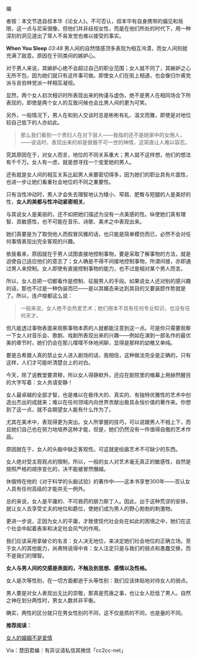 编

者按：本文节选自叔本华《论女人》。不可否认，叔本华有自身携带的偏见和局限，这一点与尼采很像，但他们并非歧视女性，而是在他们所处的时代下，用一种深刻的洞见道出了常人不易发觉也难以接受的事实。

**When You Sleep** _03:48_ 男人间的自然情感顶多表现为相互冷漠，而女人间则就充满了敌意。原因在于同类间的嫉妒心。  

对于男人来说，其嫉妒心绝不会超过自己的职业范围；女人就不同了，其嫉妒之心无所不包，因为她们就只有这件事可做。即使女人们在街上相遇，也会像归尔甫党派与吉伯林党派一样相互凝视。

显然，两个女人初次相识时所表现出来的拘谨与虚伪，绝不是男人在相同场合下所表现的，即使是两个女人的互致问候也会比男人间的更为可笑。

另外，一般情况下，男人在和别人交谈时总是彬彬有礼、温文而雅，即使是对地位较自己低下的人亦如此。

> 那么我们看到一个贵妇人在对下层人——我指的还不是她家中的女佣人，——说话时，表现出来的却是倨傲不可一世的神情，这简直让人难以容忍。

究其原因在于，对女人而言，地位的不同关系重大；男人就不这样想，他们的想法有千千万。女人有一虑，就是想寻找一个宠爱她的男人。

还有就是女人间的相互关系比起男人来要密切得多，因为她们的职业具有片面性，也进一步让她们看重社会地位的不同之重要性。

只有当性冲动时，男人才会失去理智地认为矮小、窄肩、肥臀与短腿的人是美好的性，**女人的美都与性冲动紧密相关**。

与其说女人是美丽的，还不如把她们描述为没有一点美感的性。纵使她们真有理智、具敏感性，也不可能在音乐、诗歌、美术之中表现出来。

她们真要是为了取悦他人而假冒风雅的话，也只能是简单模仿而已，必然不会对任何事情表现出完全客观的兴趣。

依我看来，原因就在于男人试图直接地控制事物，要是采取了解事物的方法，就是迫使自己适应他们的意志了；女人确是不得不间接地控制事物，所谓间接，亦即通过男人来控制。女人即使有直接控制事物的能力，也不过是相对某个男人而言。

所以，女人总把一切都看作是控制、征服男人的手段。如果说女人还对别的感兴趣的话，那也不过是一种伪装而已——是以其媚态来达到其目的又要装腔作势就是了。所以，连卢梭都这么说：

> 一般来说，女人绝不会热爱艺术；她们根本不具有任何专业知识，也没有任何天才。

但凡能透过事物表面来观察事物本质的人就都能注意到这一点。可是你只需要观察一下女人对音乐会、歌剧、戏剧所表现出来的兴趣——例如在演到一部名作的最优美的章节时，她们仍会在那儿喋喋不休地闲聊，显得是那样的幼稚又单纯。

要是古希腊人真的禁止女人进入剧场的话，我相信，这种做法完全是正确的，只有这样，人们才可能听清楚台上的对白。

今天，除了说教堂要肃穆，所以女人得静默外，还应在剧院里的帷幕上用赫然醒目的大字写着：女人务请安静！

女人最卓越的全部才智，也是难以在极伟大的、真实的、有独特优雅性的艺术中创造出杰出的成就来；难以在任何领域内向世界贡献出极具永恒价值的著作来。你想到了这一点，就不会期望女人能有什么作为了。

尤其在美术中，表现得更为突出。女人所掌握的技巧，可以说跟男人不相上下，而且她们自己也在努力地培养这种才能，但是，她们仍然没有一件值得自傲的艺术作品。

原因就在于，女人的头脑中缺乏客观性。可这就是绘画艺术不可缺少的东西。

女人绝对受主观观点的限制，所以，一般的女人对艺术毫无真正的敏感性，自然是按照严格的顺序变化的，决不能被冒然僭越。

休俄特在他的《对于科学的头脑试验》的著作中——这本书享誉300年——否认女人具有任何高级的才能并无一例外。

总的来说，女人是平庸的、不可救药的腓力斯丁人。因此，出于这种荒谬的安排，就让女人去享受丈夫的地位和爵位，使她们成为男人的野心勃勃的刺激物。

更进一步说，正因为女人的平庸，才致使现代社会处在如此的困境之中，她们在这个社会中起着表率和决定社会风气的作用。

我们应该采用拿破仑的名言：女人决无地位，来决定她们社会地位的正确立场。至于女人的其他能力，尚弗特说得中肯：女人注定只是与我们的弱点和愚蠢交换，而不是我们的理智。

**女人与男人间的交感是表面的，不触及到思想、感情以及性格。** 

女人是次等性别，在一切方面都逊于头等性别：我们应该体贴地对待女人的弱点。

男人要是对女人表现出无比的崇敬，那真是荒唐之事，也让女人贬低了男人。自然之神在划分两性时，男女人数并非平衡。

确实，两性的区分就只在男女性别的不同，这不仅是质的不同，也是量的不同。

**推荐阅读：** 

[女人的婚姻不是爱情](http://mp.weixin.qq.com/s?__biz=MzI4OTAxMTEwOA==&mid=400966176&idx=1&sn=2f832d8cc27e08bf0ef5dc46e24bd64e&scene=21#wechat_redirect)  

Via：慧田君编｜有异议请私信其微信「cc2cc-net」